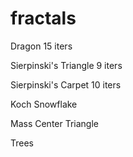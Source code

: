 # fractals

Dragon
15 iters

Sierpinski's Triangle
9 iters

Sierpinski's Carpet
10 iters

Koch Snowflake

Mass Center Triangle

Trees